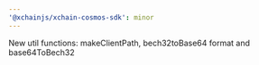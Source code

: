 ```yaml
---
'@xchainjs/xchain-cosmos-sdk': minor
---
```


New util functions: makeClientPath, bech32toBase64 format and base64ToBech32
